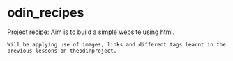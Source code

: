 # odin_recipes

Project recipe:
    Aim is to build a simple website using html.

    Will be applying use of images, links and different tags learnt in the previous lessons on theodinproject.